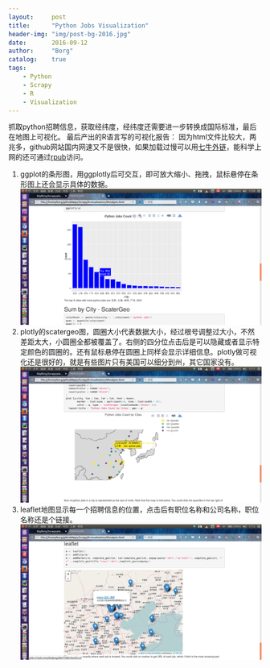 ```yaml
---
layout: 	post
title:		"Python Jobs Visualization"
header-img:	"img/post-bg-2016.jpg"
date:		2016-09-12
author: 	"Borg"
catalog:	true
tags:
    - Python
    - Scrapy
    - R
    - Visualization
---
```



抓取python招聘信息，获取经纬度，经纬度还需要进一步转换成国际标准，最后在地图上可视化。
最后产出的R语言写的可视化报告：
因为html文件比较大，两兆多，github网站国内网速又不是很快，如果加载过慢可以用[七牛外链](http://7xshuq.com1.z0.glb.clouddn.com//githubrepo/scrapy/RAnalysis.html)，能科学上网的还可通过[rpub](http://rpubs.com/Borg/208385)访问。


1. ggplot的条形图，用ggplotly后可交互，即可放大缩小、拖拽，鼠标悬停在条形图上还会显示具体的数据。
![bar](../img/in-post/scrapy-pythonjobs-bar.png)  
2. plotly的scatergeo图，圆圈大小代表数据大小，经过根号调整过大小，不然差距太大，小圆圈全都被覆盖了。右侧的四分位点击后是可以隐藏或者显示特定颜色的圆圈的。还有鼠标悬停在圆圈上同样会显示详细信息。plotly做可视化还是很好的，就是有些图片只有美国可以细分到州，其它国家没有。
![scattergeo](../img/in-post/scrapy-pythonjobs-scattergeo.png)  
3. leaflet地图显示每一个招聘信息的位置，点击后有职位名称和公司名称，职位名称还是个链接。
![leaflet](../img/in-post/scrapy-pythonjobs-leaflet.png)  
